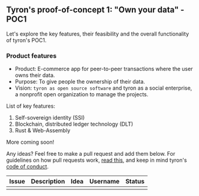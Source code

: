 ## Tyron's proof-of-concept 1: "Own your data" - POC1
Let's explore the key features, their feasibility and the overall functionality of tyron's POC1.
### Product features
 - Product: E-commerce app for peer-to-peer transactions where the user owns their data. 
 - Purpose: To give people the ownership of their data.
 - Vision: ```tyron as open source software``` and tyron as a social enterprise, a nonprofit open organization to manage the projects.
 
 List of key features:
 1. Self-sovereign identity (SSI)
 2. Blockchain, distributed ledger technology (DLT)
 3. Rust & Web-Assembly
  
More coming soon! 

Any ideas? Feel free to make a pull request and add them below. For guidelines on how pull requests work, [read this](https://github.com/tyronNetwork/tyron/blob/master/CONTRIBUTING.md), and keep in mind tyron's [code of conduct](https://github.com/tyronNetwork/tyron/blob/master/CODE_OF_CONDUCT.md).

| Issue | Description | Idea | Username | Status |
|---|---|---|---|---|
| | | | | |
